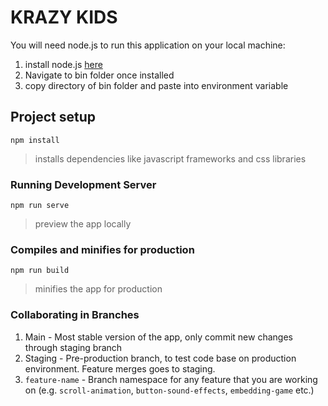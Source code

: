 # KRAZY KIDS 
You will need node.js to run this application on your local machine: 
1. install node.js [here](https://nodejs.org/en/)
2. Navigate to bin folder once installed
3. copy directory of bin folder and paste into environment variable

## Project setup

```
npm install
```
> installs dependencies like javascript frameworks and css libraries

### Running Development Server
```
npm run serve
```
> preview the app locally 

### Compiles and minifies for production
```
npm run build
```
> minifies the app for production

### Collaborating in Branches
1. Main - Most stable version of the app, only commit new changes through staging branch
2. Staging - Pre-production branch, to test code base on production environment. Feature merges goes to staging.
3. `feature-name` - Branch namespace for any feature that you are working on (e.g. `scroll-animation`, `button-sound-effects`, `embedding-game` etc.)